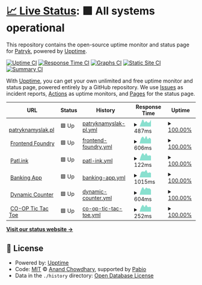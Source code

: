 # [📈 Live Status](https://PatrykNamyslak.github.io/status-check): <!--live status--> **🟩 All systems operational**

This repository contains the open-source uptime monitor and status page for [Patryk](https://patryknamyslak.pl), powered by [Upptime](https://github.com/upptime/upptime).

[![Uptime CI](https://github.com/PatrykNamyslak/status-check/workflows/Uptime%20CI/badge.svg)](https://github.com/PatrykNamyslak/status-check/actions?query=workflow%3A%22Uptime+CI%22)
[![Response Time CI](https://github.com/PatrykNamyslak/status-check/workflows/Response%20Time%20CI/badge.svg)](https://github.com/PatrykNamyslak/status-check/actions?query=workflow%3A%22Response+Time+CI%22)
[![Graphs CI](https://github.com/PatrykNamyslak/status-check/workflows/Graphs%20CI/badge.svg)](https://github.com/PatrykNamyslak/status-check/actions?query=workflow%3A%22Graphs+CI%22)
[![Static Site CI](https://github.com/PatrykNamyslak/status-check/workflows/Static%20Site%20CI/badge.svg)](https://github.com/PatrykNamyslak/status-check/actions?query=workflow%3A%22Static+Site+CI%22)
[![Summary CI](https://github.com/PatrykNamyslak/status-check/workflows/Summary%20CI/badge.svg)](https://github.com/PatrykNamyslak/status-check/actions?query=workflow%3A%22Summary+CI%22)

With [Upptime](https://upptime.js.org), you can get your own unlimited and free uptime monitor and status page, powered entirely by a GitHub repository. We use [Issues](https://github.com/PatrykNamyslak/status-check/issues) as incident reports, [Actions](https://github.com/PatrykNamyslak/status-check/actions) as uptime monitors, and [Pages](https://PatrykNamyslak.github.io/status-check) for the status page.

<!--start: status pages-->
<!-- This summary is generated by Upptime (https://github.com/upptime/upptime) -->
<!-- Do not edit this manually, your changes will be overwritten -->
<!-- prettier-ignore -->
| URL | Status | History | Response Time | Uptime |
| --- | ------ | ------- | ------------- | ------ |
| <img alt="" src="https://icons.duckduckgo.com/ip3/patl.ink.ico" height="13"> [patryknamyslak.pl](https://patl.ink/pn) | 🟩 Up | [patryknamyslak-pl.yml](https://github.com/PatrykNamyslak/status-check/commits/HEAD/history/patryknamyslak-pl.yml) | <details><summary><img alt="Response time graph" src="./graphs/patryknamyslak-pl/response-time-week.png" height="20"> 487ms</summary><br><a href="https://PatrykNamyslak.github.io/status-check/history/patryknamyslak-pl"><img alt="Response time 786" src="https://img.shields.io/endpoint?url=https%3A%2F%2Fraw.githubusercontent.com%2FPatrykNamyslak%2Fstatus-check%2FHEAD%2Fapi%2Fpatryknamyslak-pl%2Fresponse-time.json"></a><br><a href="https://PatrykNamyslak.github.io/status-check/history/patryknamyslak-pl"><img alt="24-hour response time 558" src="https://img.shields.io/endpoint?url=https%3A%2F%2Fraw.githubusercontent.com%2FPatrykNamyslak%2Fstatus-check%2FHEAD%2Fapi%2Fpatryknamyslak-pl%2Fresponse-time-day.json"></a><br><a href="https://PatrykNamyslak.github.io/status-check/history/patryknamyslak-pl"><img alt="7-day response time 487" src="https://img.shields.io/endpoint?url=https%3A%2F%2Fraw.githubusercontent.com%2FPatrykNamyslak%2Fstatus-check%2FHEAD%2Fapi%2Fpatryknamyslak-pl%2Fresponse-time-week.json"></a><br><a href="https://PatrykNamyslak.github.io/status-check/history/patryknamyslak-pl"><img alt="30-day response time 1163" src="https://img.shields.io/endpoint?url=https%3A%2F%2Fraw.githubusercontent.com%2FPatrykNamyslak%2Fstatus-check%2FHEAD%2Fapi%2Fpatryknamyslak-pl%2Fresponse-time-month.json"></a><br><a href="https://PatrykNamyslak.github.io/status-check/history/patryknamyslak-pl"><img alt="1-year response time 786" src="https://img.shields.io/endpoint?url=https%3A%2F%2Fraw.githubusercontent.com%2FPatrykNamyslak%2Fstatus-check%2FHEAD%2Fapi%2Fpatryknamyslak-pl%2Fresponse-time-year.json"></a></details> | <details><summary><a href="https://PatrykNamyslak.github.io/status-check/history/patryknamyslak-pl">100.00%</a></summary><a href="https://PatrykNamyslak.github.io/status-check/history/patryknamyslak-pl"><img alt="All-time uptime 96.08%" src="https://img.shields.io/endpoint?url=https%3A%2F%2Fraw.githubusercontent.com%2FPatrykNamyslak%2Fstatus-check%2FHEAD%2Fapi%2Fpatryknamyslak-pl%2Fuptime.json"></a><br><a href="https://PatrykNamyslak.github.io/status-check/history/patryknamyslak-pl"><img alt="24-hour uptime 100.00%" src="https://img.shields.io/endpoint?url=https%3A%2F%2Fraw.githubusercontent.com%2FPatrykNamyslak%2Fstatus-check%2FHEAD%2Fapi%2Fpatryknamyslak-pl%2Fuptime-day.json"></a><br><a href="https://PatrykNamyslak.github.io/status-check/history/patryknamyslak-pl"><img alt="7-day uptime 100.00%" src="https://img.shields.io/endpoint?url=https%3A%2F%2Fraw.githubusercontent.com%2FPatrykNamyslak%2Fstatus-check%2FHEAD%2Fapi%2Fpatryknamyslak-pl%2Fuptime-week.json"></a><br><a href="https://PatrykNamyslak.github.io/status-check/history/patryknamyslak-pl"><img alt="30-day uptime 96.73%" src="https://img.shields.io/endpoint?url=https%3A%2F%2Fraw.githubusercontent.com%2FPatrykNamyslak%2Fstatus-check%2FHEAD%2Fapi%2Fpatryknamyslak-pl%2Fuptime-month.json"></a><br><a href="https://PatrykNamyslak.github.io/status-check/history/patryknamyslak-pl"><img alt="1-year uptime 96.08%" src="https://img.shields.io/endpoint?url=https%3A%2F%2Fraw.githubusercontent.com%2FPatrykNamyslak%2Fstatus-check%2FHEAD%2Fapi%2Fpatryknamyslak-pl%2Fuptime-year.json"></a></details>
| <img alt="" src="https://icons.duckduckgo.com/ip3/patl.ink.ico" height="13"> [Frontend Foundry](https://patl.ink/?url=iITaBt) | 🟩 Up | [frontend-foundry.yml](https://github.com/PatrykNamyslak/status-check/commits/HEAD/history/frontend-foundry.yml) | <details><summary><img alt="Response time graph" src="./graphs/frontend-foundry/response-time-week.png" height="20"> 606ms</summary><br><a href="https://PatrykNamyslak.github.io/status-check/history/frontend-foundry"><img alt="Response time 671" src="https://img.shields.io/endpoint?url=https%3A%2F%2Fraw.githubusercontent.com%2FPatrykNamyslak%2Fstatus-check%2FHEAD%2Fapi%2Ffrontend-foundry%2Fresponse-time.json"></a><br><a href="https://PatrykNamyslak.github.io/status-check/history/frontend-foundry"><img alt="24-hour response time 794" src="https://img.shields.io/endpoint?url=https%3A%2F%2Fraw.githubusercontent.com%2FPatrykNamyslak%2Fstatus-check%2FHEAD%2Fapi%2Ffrontend-foundry%2Fresponse-time-day.json"></a><br><a href="https://PatrykNamyslak.github.io/status-check/history/frontend-foundry"><img alt="7-day response time 606" src="https://img.shields.io/endpoint?url=https%3A%2F%2Fraw.githubusercontent.com%2FPatrykNamyslak%2Fstatus-check%2FHEAD%2Fapi%2Ffrontend-foundry%2Fresponse-time-week.json"></a><br><a href="https://PatrykNamyslak.github.io/status-check/history/frontend-foundry"><img alt="30-day response time 576" src="https://img.shields.io/endpoint?url=https%3A%2F%2Fraw.githubusercontent.com%2FPatrykNamyslak%2Fstatus-check%2FHEAD%2Fapi%2Ffrontend-foundry%2Fresponse-time-month.json"></a><br><a href="https://PatrykNamyslak.github.io/status-check/history/frontend-foundry"><img alt="1-year response time 671" src="https://img.shields.io/endpoint?url=https%3A%2F%2Fraw.githubusercontent.com%2FPatrykNamyslak%2Fstatus-check%2FHEAD%2Fapi%2Ffrontend-foundry%2Fresponse-time-year.json"></a></details> | <details><summary><a href="https://PatrykNamyslak.github.io/status-check/history/frontend-foundry">100.00%</a></summary><a href="https://PatrykNamyslak.github.io/status-check/history/frontend-foundry"><img alt="All-time uptime 97.25%" src="https://img.shields.io/endpoint?url=https%3A%2F%2Fraw.githubusercontent.com%2FPatrykNamyslak%2Fstatus-check%2FHEAD%2Fapi%2Ffrontend-foundry%2Fuptime.json"></a><br><a href="https://PatrykNamyslak.github.io/status-check/history/frontend-foundry"><img alt="24-hour uptime 100.00%" src="https://img.shields.io/endpoint?url=https%3A%2F%2Fraw.githubusercontent.com%2FPatrykNamyslak%2Fstatus-check%2FHEAD%2Fapi%2Ffrontend-foundry%2Fuptime-day.json"></a><br><a href="https://PatrykNamyslak.github.io/status-check/history/frontend-foundry"><img alt="7-day uptime 100.00%" src="https://img.shields.io/endpoint?url=https%3A%2F%2Fraw.githubusercontent.com%2FPatrykNamyslak%2Fstatus-check%2FHEAD%2Fapi%2Ffrontend-foundry%2Fuptime-week.json"></a><br><a href="https://PatrykNamyslak.github.io/status-check/history/frontend-foundry"><img alt="30-day uptime 95.47%" src="https://img.shields.io/endpoint?url=https%3A%2F%2Fraw.githubusercontent.com%2FPatrykNamyslak%2Fstatus-check%2FHEAD%2Fapi%2Ffrontend-foundry%2Fuptime-month.json"></a><br><a href="https://PatrykNamyslak.github.io/status-check/history/frontend-foundry"><img alt="1-year uptime 97.25%" src="https://img.shields.io/endpoint?url=https%3A%2F%2Fraw.githubusercontent.com%2FPatrykNamyslak%2Fstatus-check%2FHEAD%2Fapi%2Ffrontend-foundry%2Fuptime-year.json"></a></details>
| <img alt="" src="https://icons.duckduckgo.com/ip3/patl.ink.ico" height="13"> [Patl.ink](https://patl.ink/) | 🟩 Up | [patl-ink.yml](https://github.com/PatrykNamyslak/status-check/commits/HEAD/history/patl-ink.yml) | <details><summary><img alt="Response time graph" src="./graphs/patl-ink/response-time-week.png" height="20"> 122ms</summary><br><a href="https://PatrykNamyslak.github.io/status-check/history/patl-ink"><img alt="Response time 148" src="https://img.shields.io/endpoint?url=https%3A%2F%2Fraw.githubusercontent.com%2FPatrykNamyslak%2Fstatus-check%2FHEAD%2Fapi%2Fpatl-ink%2Fresponse-time.json"></a><br><a href="https://PatrykNamyslak.github.io/status-check/history/patl-ink"><img alt="24-hour response time 149" src="https://img.shields.io/endpoint?url=https%3A%2F%2Fraw.githubusercontent.com%2FPatrykNamyslak%2Fstatus-check%2FHEAD%2Fapi%2Fpatl-ink%2Fresponse-time-day.json"></a><br><a href="https://PatrykNamyslak.github.io/status-check/history/patl-ink"><img alt="7-day response time 122" src="https://img.shields.io/endpoint?url=https%3A%2F%2Fraw.githubusercontent.com%2FPatrykNamyslak%2Fstatus-check%2FHEAD%2Fapi%2Fpatl-ink%2Fresponse-time-week.json"></a><br><a href="https://PatrykNamyslak.github.io/status-check/history/patl-ink"><img alt="30-day response time 122" src="https://img.shields.io/endpoint?url=https%3A%2F%2Fraw.githubusercontent.com%2FPatrykNamyslak%2Fstatus-check%2FHEAD%2Fapi%2Fpatl-ink%2Fresponse-time-month.json"></a><br><a href="https://PatrykNamyslak.github.io/status-check/history/patl-ink"><img alt="1-year response time 148" src="https://img.shields.io/endpoint?url=https%3A%2F%2Fraw.githubusercontent.com%2FPatrykNamyslak%2Fstatus-check%2FHEAD%2Fapi%2Fpatl-ink%2Fresponse-time-year.json"></a></details> | <details><summary><a href="https://PatrykNamyslak.github.io/status-check/history/patl-ink">100.00%</a></summary><a href="https://PatrykNamyslak.github.io/status-check/history/patl-ink"><img alt="All-time uptime 98.01%" src="https://img.shields.io/endpoint?url=https%3A%2F%2Fraw.githubusercontent.com%2FPatrykNamyslak%2Fstatus-check%2FHEAD%2Fapi%2Fpatl-ink%2Fuptime.json"></a><br><a href="https://PatrykNamyslak.github.io/status-check/history/patl-ink"><img alt="24-hour uptime 100.00%" src="https://img.shields.io/endpoint?url=https%3A%2F%2Fraw.githubusercontent.com%2FPatrykNamyslak%2Fstatus-check%2FHEAD%2Fapi%2Fpatl-ink%2Fuptime-day.json"></a><br><a href="https://PatrykNamyslak.github.io/status-check/history/patl-ink"><img alt="7-day uptime 100.00%" src="https://img.shields.io/endpoint?url=https%3A%2F%2Fraw.githubusercontent.com%2FPatrykNamyslak%2Fstatus-check%2FHEAD%2Fapi%2Fpatl-ink%2Fuptime-week.json"></a><br><a href="https://PatrykNamyslak.github.io/status-check/history/patl-ink"><img alt="30-day uptime 96.77%" src="https://img.shields.io/endpoint?url=https%3A%2F%2Fraw.githubusercontent.com%2FPatrykNamyslak%2Fstatus-check%2FHEAD%2Fapi%2Fpatl-ink%2Fuptime-month.json"></a><br><a href="https://PatrykNamyslak.github.io/status-check/history/patl-ink"><img alt="1-year uptime 98.01%" src="https://img.shields.io/endpoint?url=https%3A%2F%2Fraw.githubusercontent.com%2FPatrykNamyslak%2Fstatus-check%2FHEAD%2Fapi%2Fpatl-ink%2Fuptime-year.json"></a></details>
| <img alt="" src="https://icons.duckduckgo.com/ip3/patl.ink.ico" height="13"> [Banking App](https://patl.ink/?url=8fTcEv) | 🟩 Up | [banking-app.yml](https://github.com/PatrykNamyslak/status-check/commits/HEAD/history/banking-app.yml) | <details><summary><img alt="Response time graph" src="./graphs/banking-app/response-time-week.png" height="20"> 1015ms</summary><br><a href="https://PatrykNamyslak.github.io/status-check/history/banking-app"><img alt="Response time 998" src="https://img.shields.io/endpoint?url=https%3A%2F%2Fraw.githubusercontent.com%2FPatrykNamyslak%2Fstatus-check%2FHEAD%2Fapi%2Fbanking-app%2Fresponse-time.json"></a><br><a href="https://PatrykNamyslak.github.io/status-check/history/banking-app"><img alt="24-hour response time 1117" src="https://img.shields.io/endpoint?url=https%3A%2F%2Fraw.githubusercontent.com%2FPatrykNamyslak%2Fstatus-check%2FHEAD%2Fapi%2Fbanking-app%2Fresponse-time-day.json"></a><br><a href="https://PatrykNamyslak.github.io/status-check/history/banking-app"><img alt="7-day response time 1015" src="https://img.shields.io/endpoint?url=https%3A%2F%2Fraw.githubusercontent.com%2FPatrykNamyslak%2Fstatus-check%2FHEAD%2Fapi%2Fbanking-app%2Fresponse-time-week.json"></a><br><a href="https://PatrykNamyslak.github.io/status-check/history/banking-app"><img alt="30-day response time 1011" src="https://img.shields.io/endpoint?url=https%3A%2F%2Fraw.githubusercontent.com%2FPatrykNamyslak%2Fstatus-check%2FHEAD%2Fapi%2Fbanking-app%2Fresponse-time-month.json"></a><br><a href="https://PatrykNamyslak.github.io/status-check/history/banking-app"><img alt="1-year response time 998" src="https://img.shields.io/endpoint?url=https%3A%2F%2Fraw.githubusercontent.com%2FPatrykNamyslak%2Fstatus-check%2FHEAD%2Fapi%2Fbanking-app%2Fresponse-time-year.json"></a></details> | <details><summary><a href="https://PatrykNamyslak.github.io/status-check/history/banking-app">100.00%</a></summary><a href="https://PatrykNamyslak.github.io/status-check/history/banking-app"><img alt="All-time uptime 98.31%" src="https://img.shields.io/endpoint?url=https%3A%2F%2Fraw.githubusercontent.com%2FPatrykNamyslak%2Fstatus-check%2FHEAD%2Fapi%2Fbanking-app%2Fuptime.json"></a><br><a href="https://PatrykNamyslak.github.io/status-check/history/banking-app"><img alt="24-hour uptime 100.00%" src="https://img.shields.io/endpoint?url=https%3A%2F%2Fraw.githubusercontent.com%2FPatrykNamyslak%2Fstatus-check%2FHEAD%2Fapi%2Fbanking-app%2Fuptime-day.json"></a><br><a href="https://PatrykNamyslak.github.io/status-check/history/banking-app"><img alt="7-day uptime 100.00%" src="https://img.shields.io/endpoint?url=https%3A%2F%2Fraw.githubusercontent.com%2FPatrykNamyslak%2Fstatus-check%2FHEAD%2Fapi%2Fbanking-app%2Fuptime-week.json"></a><br><a href="https://PatrykNamyslak.github.io/status-check/history/banking-app"><img alt="30-day uptime 96.77%" src="https://img.shields.io/endpoint?url=https%3A%2F%2Fraw.githubusercontent.com%2FPatrykNamyslak%2Fstatus-check%2FHEAD%2Fapi%2Fbanking-app%2Fuptime-month.json"></a><br><a href="https://PatrykNamyslak.github.io/status-check/history/banking-app"><img alt="1-year uptime 98.31%" src="https://img.shields.io/endpoint?url=https%3A%2F%2Fraw.githubusercontent.com%2FPatrykNamyslak%2Fstatus-check%2FHEAD%2Fapi%2Fbanking-app%2Fuptime-year.json"></a></details>
| <img alt="" src="https://icons.duckduckgo.com/ip3/patl.ink.ico" height="13"> [Dynamic Counter](https://patl.ink/?url=Oxt9Sk) | 🟩 Up | [dynamic-counter.yml](https://github.com/PatrykNamyslak/status-check/commits/HEAD/history/dynamic-counter.yml) | <details><summary><img alt="Response time graph" src="./graphs/dynamic-counter/response-time-week.png" height="20"> 604ms</summary><br><a href="https://PatrykNamyslak.github.io/status-check/history/dynamic-counter"><img alt="Response time 563" src="https://img.shields.io/endpoint?url=https%3A%2F%2Fraw.githubusercontent.com%2FPatrykNamyslak%2Fstatus-check%2FHEAD%2Fapi%2Fdynamic-counter%2Fresponse-time.json"></a><br><a href="https://PatrykNamyslak.github.io/status-check/history/dynamic-counter"><img alt="24-hour response time 850" src="https://img.shields.io/endpoint?url=https%3A%2F%2Fraw.githubusercontent.com%2FPatrykNamyslak%2Fstatus-check%2FHEAD%2Fapi%2Fdynamic-counter%2Fresponse-time-day.json"></a><br><a href="https://PatrykNamyslak.github.io/status-check/history/dynamic-counter"><img alt="7-day response time 604" src="https://img.shields.io/endpoint?url=https%3A%2F%2Fraw.githubusercontent.com%2FPatrykNamyslak%2Fstatus-check%2FHEAD%2Fapi%2Fdynamic-counter%2Fresponse-time-week.json"></a><br><a href="https://PatrykNamyslak.github.io/status-check/history/dynamic-counter"><img alt="30-day response time 549" src="https://img.shields.io/endpoint?url=https%3A%2F%2Fraw.githubusercontent.com%2FPatrykNamyslak%2Fstatus-check%2FHEAD%2Fapi%2Fdynamic-counter%2Fresponse-time-month.json"></a><br><a href="https://PatrykNamyslak.github.io/status-check/history/dynamic-counter"><img alt="1-year response time 563" src="https://img.shields.io/endpoint?url=https%3A%2F%2Fraw.githubusercontent.com%2FPatrykNamyslak%2Fstatus-check%2FHEAD%2Fapi%2Fdynamic-counter%2Fresponse-time-year.json"></a></details> | <details><summary><a href="https://PatrykNamyslak.github.io/status-check/history/dynamic-counter">100.00%</a></summary><a href="https://PatrykNamyslak.github.io/status-check/history/dynamic-counter"><img alt="All-time uptime 98.31%" src="https://img.shields.io/endpoint?url=https%3A%2F%2Fraw.githubusercontent.com%2FPatrykNamyslak%2Fstatus-check%2FHEAD%2Fapi%2Fdynamic-counter%2Fuptime.json"></a><br><a href="https://PatrykNamyslak.github.io/status-check/history/dynamic-counter"><img alt="24-hour uptime 100.00%" src="https://img.shields.io/endpoint?url=https%3A%2F%2Fraw.githubusercontent.com%2FPatrykNamyslak%2Fstatus-check%2FHEAD%2Fapi%2Fdynamic-counter%2Fuptime-day.json"></a><br><a href="https://PatrykNamyslak.github.io/status-check/history/dynamic-counter"><img alt="7-day uptime 100.00%" src="https://img.shields.io/endpoint?url=https%3A%2F%2Fraw.githubusercontent.com%2FPatrykNamyslak%2Fstatus-check%2FHEAD%2Fapi%2Fdynamic-counter%2Fuptime-week.json"></a><br><a href="https://PatrykNamyslak.github.io/status-check/history/dynamic-counter"><img alt="30-day uptime 96.77%" src="https://img.shields.io/endpoint?url=https%3A%2F%2Fraw.githubusercontent.com%2FPatrykNamyslak%2Fstatus-check%2FHEAD%2Fapi%2Fdynamic-counter%2Fuptime-month.json"></a><br><a href="https://PatrykNamyslak.github.io/status-check/history/dynamic-counter"><img alt="1-year uptime 98.31%" src="https://img.shields.io/endpoint?url=https%3A%2F%2Fraw.githubusercontent.com%2FPatrykNamyslak%2Fstatus-check%2FHEAD%2Fapi%2Fdynamic-counter%2Fuptime-year.json"></a></details>
| <img alt="" src="https://icons.duckduckgo.com/ip3/patl.ink.ico" height="13"> [CO-OP Tic Tac Toe](https://patl.ink/?url=xDdetI) | 🟩 Up | [co-op-tic-tac-toe.yml](https://github.com/PatrykNamyslak/status-check/commits/HEAD/history/co-op-tic-tac-toe.yml) | <details><summary><img alt="Response time graph" src="./graphs/co-op-tic-tac-toe/response-time-week.png" height="20"> 252ms</summary><br><a href="https://PatrykNamyslak.github.io/status-check/history/co-op-tic-tac-toe"><img alt="Response time 244" src="https://img.shields.io/endpoint?url=https%3A%2F%2Fraw.githubusercontent.com%2FPatrykNamyslak%2Fstatus-check%2FHEAD%2Fapi%2Fco-op-tic-tac-toe%2Fresponse-time.json"></a><br><a href="https://PatrykNamyslak.github.io/status-check/history/co-op-tic-tac-toe"><img alt="24-hour response time 314" src="https://img.shields.io/endpoint?url=https%3A%2F%2Fraw.githubusercontent.com%2FPatrykNamyslak%2Fstatus-check%2FHEAD%2Fapi%2Fco-op-tic-tac-toe%2Fresponse-time-day.json"></a><br><a href="https://PatrykNamyslak.github.io/status-check/history/co-op-tic-tac-toe"><img alt="7-day response time 252" src="https://img.shields.io/endpoint?url=https%3A%2F%2Fraw.githubusercontent.com%2FPatrykNamyslak%2Fstatus-check%2FHEAD%2Fapi%2Fco-op-tic-tac-toe%2Fresponse-time-week.json"></a><br><a href="https://PatrykNamyslak.github.io/status-check/history/co-op-tic-tac-toe"><img alt="30-day response time 243" src="https://img.shields.io/endpoint?url=https%3A%2F%2Fraw.githubusercontent.com%2FPatrykNamyslak%2Fstatus-check%2FHEAD%2Fapi%2Fco-op-tic-tac-toe%2Fresponse-time-month.json"></a><br><a href="https://PatrykNamyslak.github.io/status-check/history/co-op-tic-tac-toe"><img alt="1-year response time 244" src="https://img.shields.io/endpoint?url=https%3A%2F%2Fraw.githubusercontent.com%2FPatrykNamyslak%2Fstatus-check%2FHEAD%2Fapi%2Fco-op-tic-tac-toe%2Fresponse-time-year.json"></a></details> | <details><summary><a href="https://PatrykNamyslak.github.io/status-check/history/co-op-tic-tac-toe">100.00%</a></summary><a href="https://PatrykNamyslak.github.io/status-check/history/co-op-tic-tac-toe"><img alt="All-time uptime 98.31%" src="https://img.shields.io/endpoint?url=https%3A%2F%2Fraw.githubusercontent.com%2FPatrykNamyslak%2Fstatus-check%2FHEAD%2Fapi%2Fco-op-tic-tac-toe%2Fuptime.json"></a><br><a href="https://PatrykNamyslak.github.io/status-check/history/co-op-tic-tac-toe"><img alt="24-hour uptime 100.00%" src="https://img.shields.io/endpoint?url=https%3A%2F%2Fraw.githubusercontent.com%2FPatrykNamyslak%2Fstatus-check%2FHEAD%2Fapi%2Fco-op-tic-tac-toe%2Fuptime-day.json"></a><br><a href="https://PatrykNamyslak.github.io/status-check/history/co-op-tic-tac-toe"><img alt="7-day uptime 100.00%" src="https://img.shields.io/endpoint?url=https%3A%2F%2Fraw.githubusercontent.com%2FPatrykNamyslak%2Fstatus-check%2FHEAD%2Fapi%2Fco-op-tic-tac-toe%2Fuptime-week.json"></a><br><a href="https://PatrykNamyslak.github.io/status-check/history/co-op-tic-tac-toe"><img alt="30-day uptime 96.77%" src="https://img.shields.io/endpoint?url=https%3A%2F%2Fraw.githubusercontent.com%2FPatrykNamyslak%2Fstatus-check%2FHEAD%2Fapi%2Fco-op-tic-tac-toe%2Fuptime-month.json"></a><br><a href="https://PatrykNamyslak.github.io/status-check/history/co-op-tic-tac-toe"><img alt="1-year uptime 98.31%" src="https://img.shields.io/endpoint?url=https%3A%2F%2Fraw.githubusercontent.com%2FPatrykNamyslak%2Fstatus-check%2FHEAD%2Fapi%2Fco-op-tic-tac-toe%2Fuptime-year.json"></a></details>

<!--end: status pages-->

[**Visit our status website →**](https://PatrykNamyslak.github.io/status-check)

## 📄 License

- Powered by: [Upptime](https://github.com/upptime/upptime)
- Code: [MIT](./LICENSE) © [Anand Chowdhary](https://anandchowdhary.com), supported by [Pabio](https://pabio.com)
- Data in the `./history` directory: [Open Database License](https://opendatacommons.org/licenses/odbl/1-0/)
